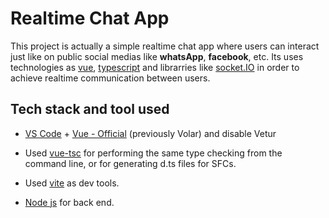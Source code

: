# Realtime Chat App

This project is actually a simple realtime chat app where users can interact just like on public social medias like **whatsApp**, **facebook**, etc. Its uses technologies as [vue](https://www.vuejs.org), [typescript](https://www.typescriptlang.org/) and librarries like  [socket.IO](https://socket.io/) in order to achieve realtime communication between users.

## Tech stack and tool used

- [VS Code](https://code.visualstudio.com/) + [Vue - Official](https://marketplace.visualstudio.com/items?itemName=Vue.volar) (previously Volar) and disable Vetur

- Used [vue-tsc](https://github.com/vuejs/language-tools/tree/master/packages/tsc) for performing the same type checking from the command line, or for generating d.ts files for SFCs.

- Used [vite](https://vitejs.dev/) as dev tools.

- [Node js](https://nodejs.org/en) for back end.
